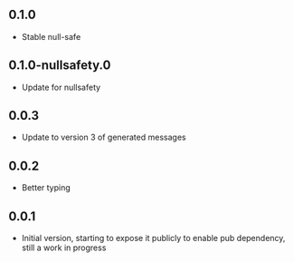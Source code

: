 ## 0.1.0
- Stable null-safe

## 0.1.0-nullsafety.0
- Update for nullsafety

## 0.0.3
- Update to version 3 of generated messages
  
## 0.0.2
- Better typing

## 0.0.1
- Initial version, starting to expose it publicly to enable pub dependency, still a work in progress
